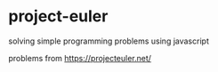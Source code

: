 # project-euler

solving simple programming problems using javascript

problems from https://projecteuler.net/
